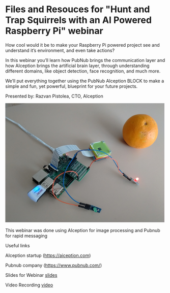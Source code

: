 # Files and Resouces for "Hunt and Trap Squirrels with an AI Powered Raspberry Pi" webinar

How cool would it be to make your Raspberry Pi powered project see and understand it’s environment, and even take actions?

In this webinar you’ll learn how PubNub brings the communication layer and how AIception brings the artificial brain layer, through understanding different domains, like object detection, face recognition, and much more.

We’ll put everything together using the PubNub AIception BLOCK to make a simple and fun, yet powerful, blueprint for your future projects.

Presented by:
Razvan Pistolea, CTO, AIception

<img src="https://github.com/Razvy000/aiception_webinar/blob/master/myraspi.jpg" alt="my raspi setup" width="500" height="375">


This webinar was done using AIception for image processing and Pubnub for rapid messaging

Useful links

AIception startup (https://aiception.com)

Pubnub company (https://www.pubnub.com/)

Slides for Webinar [slides](https://docs.google.com/presentation/d/1HUFeCQL5aQY_1Z85xbRN4BYbTxZLOxqr8b1vbG1iYTs/edit?usp=sharing)

Video Recording [video](https://www.pubnub.com/developers/webinars/2017-03-15-hunt-and-trap-squirrels-with-an-ai-powered-raspberry-pi/)
